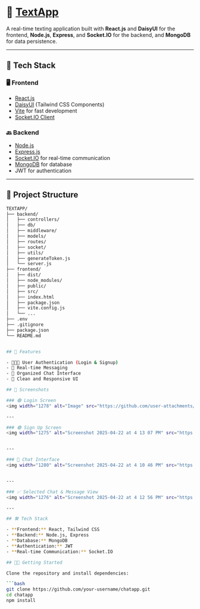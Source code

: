# 📱 [TextApp](https://texting-app-1cqr.onrender.com)
A real-time texting application built with **React.js** and **DaisyUI** for the frontend, **Node.js**, **Express**, and **Socket.IO** for the backend, and **MongoDB** for data persistence.

---

## 🔧 Tech Stack

### 🖥️ Frontend
- [React.js](https://reactjs.org/)
- [DaisyUI](https://daisyui.com/) (Tailwind CSS Components)
- [Vite](https://vitejs.dev/) for fast development
- [Socket.IO Client](https://socket.io/)

### 🔙 Backend
- [Node.js](https://nodejs.org/)
- [Express.js](https://expressjs.com/)
- [Socket.IO](https://socket.io/) for real-time communication
- [MongoDB](https://www.mongodb.com/) for database
- JWT for authentication

---

## 📁 Project Structure

```bash
TEXTAPP/
├── backend/
│   ├── controllers/
│   ├── db/
│   ├── middleware/
│   ├── models/
│   ├── routes/
│   ├── socket/
│   ├── utils/
│   ├── generateToken.js
│   └── server.js
├── frontend/
│   ├── dist/
│   ├── node_modules/
│   ├── public/
│   ├── src/
│   ├── index.html
│   ├── package.json
│   ├── vite.config.js
│   └── ...
├── .env
├── .gitignore
├── package.json
└── README.md


## 🚀 Features

- 🧑‍🤝‍🧑 User Authentication (Login & Signup)
- 💬 Real-time Messaging
- 📁 Organized Chat Interface
- 🎨 Clean and Responsive UI

## 📸 Screenshots

### 🟢 Login Screen
<img width="1278" alt="Image" src="https://github.com/user-attachments/assets/3e111d50-e7b0-41d4-8a58-87ae1a0fc5e9" />

---

### 🟣 Sign Up Screen
<img width="1275" alt="Screenshot 2025-04-22 at 4 13 07 PM" src="https://github.com/user-attachments/assets/7ab43b89-4d85-4347-b61d-76e6233fdf09" />


---

### 💬 Chat Interface
<img width="1280" alt="Screenshot 2025-04-22 at 4 10 46 PM" src="https://github.com/user-attachments/assets/71339b20-8aa5-4563-84b1-ee52a4102e5e" />


---

### ✅ Selected Chat & Message View
<img width="1276" alt="Screenshot 2025-04-22 at 4 12 56 PM" src="https://github.com/user-attachments/assets/ed1c9e29-7c49-40a3-8a02-c3874ec60962" />

---

## 🛠 Tech Stack

- **Frontend:** React, Tailwind CSS
- **Backend:** Node.js, Express
- **Database:** MongoDB
- **Authentication:** JWT
- **Real-time Communication:** Socket.IO

## 🧑‍💻 Getting Started

Clone the repository and install dependencies:

```bash
git clone https://github.com/your-username/chatapp.git
cd chatapp
npm install
